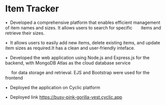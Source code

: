 # Item Tracker

•  Developed a comprehensive platform that enables efficient management of item names and sizes. It allows users to search for specific       items and retrieve their sizes.

•  It allows users to easily add new items, delete existing items, and update item sizes as required.It has a clean and user-friendly inteface.

•  Developed the web application using Node.js and Express.js for the backend, with MongoDB Atlas as the cloud database service

     for data storage and retrieval. EJS and Bootstrap were used for the frontend

•  Deployed the application on Cyclic platform

•  Deployed link https://busy-pink-gorilla-vest.cyclic.app
